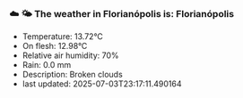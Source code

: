 ### ☁️ 🌤️  The weather in Florianópolis is: Florianópolis

- Temperature: 13.72°C
- On flesh: 12.98°C
- Relative air humidity: 70%
- Rain: 0.0 mm
- Description: Broken clouds
- last updated: 2025-07-03T23:17:11.490164
